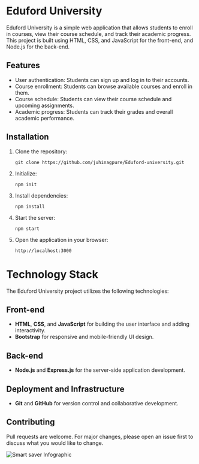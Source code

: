 # Eduford University

Eduford University is a simple web application that allows students to enroll in courses, view their course schedule, and track their academic progress. This project is built using HTML, CSS, and JavaScript for the front-end, and Node.js for the back-end.

## Features

- User authentication:  Students can sign up and log in to their accounts.
- Course enrollment:  Students can browse available courses and enroll in them.
- Course schedule:  Students can view their course schedule and upcoming assignments.
- Academic progress:  Students can track their grades and overall academic performance.

## Installation
1. Clone the repository:
   ```
   git clone https://github.com/juhinagpure/Eduford-university.git
   ```
2. Initialize:
   ```
   npm init
   ```
3. Install dependencies:
   ```
   npm install
   ```
4. Start the server:
   ```
   npm start
   ```
5. Open the application in your browser:
   ```
   http://localhost:3000
   ```

# Technology Stack

The Eduford University project utilizes the following technologies:

## Front-end
- **HTML**, **CSS**, and **JavaScript** for building the user interface and adding interactivity.
- **Bootstrap** for responsive and mobile-friendly UI design.

## Back-end
- **Node.js** and **Express.js** for the server-side application development.


## Deployment and Infrastructure
- **Git** and **GitHub** for version control and collaborative development.


## Contributing
Pull requests are welcome. For major changes, please open an issue first to discuss what you would like to change.

![Smart saver Infographic](https://camo.githubusercontent.com/dd5e3080a7adc2ead8f86cbbd6577cee0a38439c0ebf195021ce41587b0a405f/68747470733a2f2f6d69726f2e6d656469756d2e636f6d2f6d61782f313430302f312a633459675258595161794f5657785633376f757272772e706e67)
